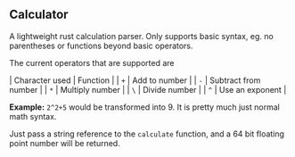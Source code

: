## Calculator
A lightweight rust calculation parser. Only supports basic syntax, eg. no parentheses or functions beyond basic operators.

The current operators that are supported are
 
| Character used | Function |
| `+` | Add to number |
| `-` | Subtract from number |
| `*` | Multiply number |
| `\` | Divide number |
| `^` | Use an exponent |

**Example:** `2^2+5` would be transformed into 9. It is pretty much just normal math syntax.

Just pass a string reference to the `calculate` function, and a 64 bit floating point number will be returned.